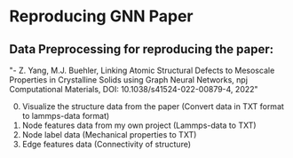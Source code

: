 # Reproducing GNN Paper

## Data Preprocessing for reproducing the paper:
"- Z. Yang, M.J. Buehler, Linking Atomic Structural Defects to Mesoscale Properties in Crystalline Solids using Graph Neural Networks, npj Computational Materials, DOI: 10.1038/s41524-022-00879-4, 2022" 

0. Visualize the structure data from the paper (Convert data in TXT format to lammps-data format)
1. Node features data from my own project (Lammps-data to TXT)
2. Node label data (Mechanical properties to TXT)
3. Edge features data (Connectivity of structure)
